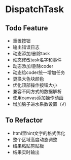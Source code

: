 # DispatchTask

## Todo Feature
- 重置按钮
- 输出错误日志
- 动态添加/删除task
- 动态修改task名字和事件
- 动态添加/删除coder
- 动态给coder统一增加任务
- 更换大色块颜色
- 优化顶部操作按钮大小
- 兼容不同方式的数据解析
- 使用canvas添加操作动画
- 增加脑子进水系数设置（√）

## To Refactor
- html里hint文字的格式优化
- 整个区域高度动态调整
- 结果粘贴剪贴板
- 结果实时输出
